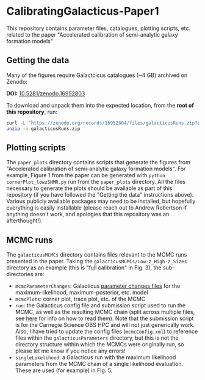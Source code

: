 # CalibratingGalacticus-Paper1
This repository contains parameter files, catalogues, plotting scripts, etc. related to the paper "Accelerated calibration of semi-analytic galaxy formation models"

## Getting the data

Many of the figures require Galactcicus catalogues (~4 GB) archived on Zenodo:

**DOI:** [10.5281/zenodo.16952803](https://zenodo.org/records/16952804)

To download and unpack them into the expected location, from the **root of this repository**, run:

```bash
curl -L "https://zenodo.org/records/16952804/files/galacticusRuns.zip?download=1" -o galacticusRuns.zip
unzip -n galacticusRuns.zip
```

## Plotting scripts

The `paper_plots` directory contains scripts that generate the figures from "Accelerated calibration of semi-analytic galaxy formation models". For example, Figure 1 from the paper can be generated with `python cornerPlot_lowzSHMR.py` run from the `paper_plots` directory. All the files necessary to generate the plots should be available as part of this repository (if you have followed the "Getting the data" instructions above). Various publicly available packages may need to be installed, but hopefully everything is easily installable (please reach out to Andrew Robertson if anything doesn't work, and apologies that this repository was an afterthought!).

## MCMC runs

The `galacticusMCMCs` directory contains files relevant to the MCMC runs presented in the paper. Taking the `galacticusMCMCs/Low-z_High-z_Sizes` directory as an example (this is "full calibration" in Fig. 3), the sub-directories are:
- `mcmcParameterChanges`: Galacticus [parameter changes files](https://github.com/galacticusorg/galacticus/wiki/Tutorial:-Introduction-to-Galacticus-parameter-files#changing-parameters) for the maximum-likelihood, maximum-posterior, etc. model
- `mcmcPlots`: corner plot, trace plot, etc. of the MCMC
- `run`: the Galacticus config file and submission script used to run the MCMC, as well as the resulting MCMC chain (split across multiple files, see [here](https://github.com/galacticusorg/galacticus/wiki/Tutorial:-Constraining-Galacticus-Parameters#understanding-the-output) for info on how to read them). Note that the submission script is for the Carnegie Science OBS HPC and will not just generically work. Also, I have tried to update the config files (`mcmcConfig.xml`) to reference files within the `galacticusParameters` directory, but this is not the directory structure within which the MCMCs were originally run, so please let me know if you notice any errors!
- `singleLikelihood`: a Galacticus run with the maximum likelihood parameters from the MCMC chain of a single likelihood evaluation. These are used (for example) in Fig. 5.


